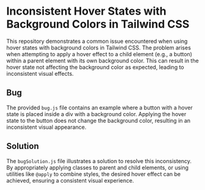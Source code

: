# Inconsistent Hover States with Background Colors in Tailwind CSS

This repository demonstrates a common issue encountered when using hover states with background colors in Tailwind CSS. The problem arises when attempting to apply a hover effect to a child element (e.g., a button) within a parent element with its own background color. This can result in the hover state not affecting the background color as expected, leading to inconsistent visual effects.

## Bug

The provided `bug.js` file contains an example where a button with a hover state is placed inside a div with a background color. Applying the hover state to the button does not change the background color, resulting in an inconsistent visual appearance.

## Solution

The `bugSolution.js` file illustrates a solution to resolve this inconsistency. By appropriately applying classes to parent and child elements, or using utilities like `@apply` to combine styles, the desired hover effect can be achieved, ensuring a consistent visual experience.